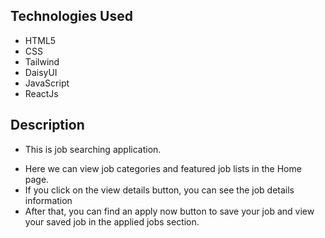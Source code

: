 ## Technologies Used

- HTML5
- CSS
- Tailwind
- DaisyUI
- JavaScript
- ReactJs

## Description

- This is job searching application.

* Here we can view job categories and featured job lists in the Home page.
* If you click on the view details button, you can see the job details information
* After that, you can find an apply now button to save your job and view your saved job in the applied jobs section.
